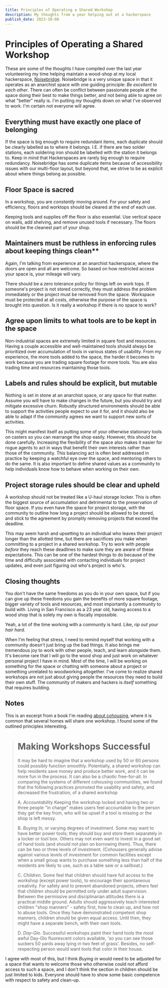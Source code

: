 ```yaml
---
title: Principles of Operating a Shared Workshop
description: My thoughts from a year helping out at a hackerspace
publish_date: 2023-10-08
---
```


# Principles of Operating a Shared Workshop

These are some of the thoughts I have compiled over the last year volunteering my time helping maintain a wood-shop at my local hackerspace, [Noisebridge](noisebridge.net). Noisebridge is a very unique space in that it operates as an anarchist space with one guiding principle: *Be excellent to each other*. There can often be conflict between passionate people at the space doing their best to make things better, and not being able to agree on what "better" really is. I'm putting _my_ thoughts down on what I've observed to work. I'm certain not everyone will agree.

## Everything must have exactly one place of belonging

If the space is big enough to require redundant items, each duplicate should be clearly labelled as to where it belongs. I.E. if there are two solder stations, each soldering iron should be labelled with the station it belongs to. Keep in mind that Hackerspaces are rarely big enough to require redundancy. Noisebridge has some duplicate items because of accessibility issues with our multi-floor layout, but beyond that, we strive to be as explicit about where things belong as possible.

## Floor Space is sacred

In a workshop, you are _constantly_ moving around. For your safety and efficiency, floors and worktops should be cleared at the end of each use.

Keeping tools and supplies off the floor is also essential. Use vertical space on walls, add shelving, and remove unused tools if necessary. The floors should be the cleanest part of your shop.

## Maintainers must be ruthless in enforcing rules about keeping things clean**

Again, I'm talking from experience at an anarchist hackerspace, where the doors are open and all are welcome. So based on how restricted access your space is, your mileage will vary. 

There should be a zero tolerance policy for things left on work tops. If someone's project is not stored correctly, they must address the problem immediately or the project must be removed from the space. Workspace must be protected at all costs, otherwise the purpose of the space is brought into question. Is it really a workshop if there is no space to work?

## Agree upon limits to what tools are to be kept in the space

Non-industrial spaces are extremely limited in square foot and resources. Having a couple accessible and well-maintained tools should always be prioritized over accumulation of tools in various states of usability. From my experience, the more tools added to the space, the harder it becomes to work because you are trading square footage for more tools. You are also trading time and resources maintaining those tools.

## Labels and rules should be explicit, but mutable

Nothing is set in stone at an anarchist space, or any space for that matter. Assume you will have to make changes in the future, but you should try and mitigate excessive churn. Robustly structured environments should be able to support the activities people expect to use it for, and it should also be able to adapt if the community agrees we want to support new sorts of activities.

This might manifest itself as putting some of your otherwise stationary tools on casters so you can rearrange the shop easily. However, this should be done carefully. Increasing the flexibility of the space also makes it easier for rogue agents to act in ways that benefit their own interests rather than those of the community. This balancing act is often best addressed in practice by keeping a watchful eye over the space, and mentoring others to do the same. It is also important to define shared values as a community to help individuals know how to behave when working on their own.

## Project storage rules should be clear and upheld

A workshop should not be treated like a U-haul storage locker. This is often the biggest source of accumulation and detrimental to the preservation of floor space. If you even have the space for project storage, with the community to outline how long a project should be allowed to be stored, and stick to the agreement by promptly removing projects that exceed the deadline.

This may seem harsh and upsetting to an individual who leaves their project longer than the allotted time, but there are sacrifices you make when committing to a project in a shared workshop. Try to work with people _before_ they reach these deadlines to make sure they are aware of these expectations. This can be one of the hardest things to do because of the time and difficulty associated with contacting individuals for project updates, and even just figuring out who's project is who's.

## Closing thoughts

You don't have the same freedoms as you do in your own space, but if you can give up these freedoms you gain the benefits of more square footage, bigger variety of tools and resources, and most importantly a community to build with. Living in San Francisco as a 23 year old, having access to a wood shop that is solely my own is fiscally impossible.

Yeah, a lot of the time working with a community is hard. Like, _rip out your hair hard_.

When I'm feeling that stress, I need to remind myself that working with a community doesn't just bring up the bad things. It also brings me tremendous joy to work with other people, teach, and learn alongside them. It's become rare that I will go to the wood shop and just work on whatever personal project I have in mind. Most of the time, I will be working on something for the space or chatting with someone about a project or something unrelated to woodworking altogether. I've come to realize shared workshops are not just about giving people the resources they need to build their own stuff. The community of makers and hackers is _itself_ something that requires building.


## Notes
This is an excerpt from a book I'm reading [about cohousing](https://worldcat.org/title/429393294), where it is common that several homes will share one workshop. I found some of the outlined principles interesting.

> # Making Workshops Successful
> 
> It may be hard to imagine that a workshop used by 50 or 60 persons could possibly function smoothly. Potentially, a shared workshop can help residents save money and produce better work, and it can be more fun in the process. It can also be a chaotic free-for-all. In comparing the systems of different cohousing communities, we found that the following practices promoted the usability and safety, and decreased the frustration, of a shared workshop
> 
> A. *Accountability* Keeping the workshop locked and having two or three people "in charge" makes users feel accountable to the person they get the key from, who will be upset if a tool is missing or the shop is left messy.
> 
> B. *Buying In*, or varying degrees of investment. Some may want to have better power tools; they should buy and store them separately in a locker or tool box. Others may not even want to invest in a good set of hand tools (and should not plan on borrowing them). Thus, there can be two or three levels of investment. (Cohousers generally advise against various levels of investment for common facilities except when a small group wants to purchase something less than half of the residents are likely to use, such as a table saw or a sailboat.)
> 
> C. *Children*. Some feel that children should have full access to the workshop (except power tools), to encourage their spontaneous creativity. For safety and to prevent abandoned projects, others feel that children should be permitted only under adult supervision. Between the permissive and disciplinarian attitudes there is a practical middle ground. Adults should aggressively teach interested children "shop manners" - safety first, how to clean up, and how not to abuse tools. Once they have demonstrated competent shop manners, children should be given equal access. Until then, they might have a separate bench, with their own tools.
> 
> D. *Day-Glo*. Successful workshops paint their hand tools the most awful Day-Glo fluorescent colors available, 'so you can see those suckers 50 yards away lying in two feet of grass'. Besides, no self-respecting person would want tools that color in their house.

I agree with most of this, but I think *Buying in* would need to be adjusted for a space that wants to welcome those who otherwise could not afford access to such a space, and I don't think the section in children should be just limited to kids. Everyone should have to show some basic competence with respect to safety and clean-up.
